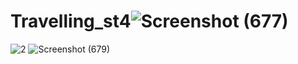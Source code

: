 # Travelling_st4![Screenshot (677)](https://user-images.githubusercontent.com/78138190/195977125-a0f8b769-214a-4a14-b468-b116e45745fd.png)
![2](https://user-images.githubusercontent.com/78138190/195977138-b5b6fd6f-6d75-4e11-b321-1fbd601c2117.png)
![Screenshot (679)](https://user-images.githubusercontent.com/78138190/195977143-0ad64344-05d9-4a2d-88e9-03b4c34533ac.png)
